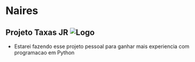 # Naires
## Projeto Taxas JR ![Logo](https://i.imgur.com/vah1teY.png)

- Estarei fazendo esse projeto pessoal para ganhar mais experiencia com programacao em Python
